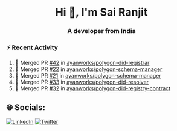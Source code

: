 <h1 align="center">Hi 👋, I'm Sai Ranjit</h1>
<h3 align="center">A developer from India</h3>

### :zap: Recent Activity

<!--START_SECTION:activity-->
1. 🎉 Merged PR [#42](https://github.com/ayanworks/polygon-did-registrar/pull/42) in [ayanworks/polygon-did-registrar](https://github.com/ayanworks/polygon-did-registrar)
2. 🎉 Merged PR [#22](https://github.com/ayanworks/polygon-schema-manager/pull/22) in [ayanworks/polygon-schema-manager](https://github.com/ayanworks/polygon-schema-manager)
3. 🎉 Merged PR [#21](https://github.com/ayanworks/polygon-schema-manager/pull/21) in [ayanworks/polygon-schema-manager](https://github.com/ayanworks/polygon-schema-manager)
4. 🎉 Merged PR [#33](https://github.com/ayanworks/polygon-did-resolver/pull/33) in [ayanworks/polygon-did-resolver](https://github.com/ayanworks/polygon-did-resolver)
5. 🎉 Merged PR [#32](https://github.com/ayanworks/polygon-did-registry-contract/pull/32) in [ayanworks/polygon-did-registry-contract](https://github.com/ayanworks/polygon-did-registry-contract)
<!--END_SECTION:activity-->

## 🌐 Socials:
[![LinkedIn](https://img.shields.io/badge/LinkedIn-%230077B5.svg?logo=linkedin&logoColor=white)](https://linkedin.com/in/sairanjit) [![Twitter](https://img.shields.io/badge/Twitter-%231DA1F2.svg?logo=Twitter&logoColor=white)](https://twitter.com/sairanjit_) 
